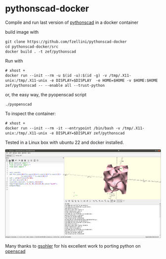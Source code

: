 # pythonscad-docker
Compile and run last version of [pythonscad](https://pythonscad.org/) in a docker container

build image with
```
git clone https://github.com/fzellini/pythonscad-docker
cd pythonscad-docker/src
docker build . -t zef/pythonscad
```

Run with
```
# xhost + 
docker run --init --rm -u $(id -u):$(id -g) -v /tmp/.X11-unix:/tmp/.X11-unix -e DISPLAY=$DISPLAY  -e HOME=$HOME -v $HOME:$HOME zef/pythonscad -- --enable all --trust-python
```
or, the easy way, the pyopenscad script

```
./pyopenscad

```

To inspect the container:
```
# xhost + 
docker run --init --rm -it --entrypoint /bin/bash -v /tmp/.X11-unix:/tmp/.X11-unix -e DISPLAY=$DISPLAY zef/pythonscad
```


Tested in a Linux box with ubuntu 22 and docker installed.

![python enabled](https://github.com/fzellini/pythonscad-docker/blob/main/openscad.png?raw=true)

Many thanks to [gsohler](https://github.com/gsohler) for his excellent work to porting python on [openscad](https://openscad.org/)


